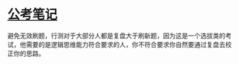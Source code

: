 # [公考笔记](https://github.com/flyfish321/gitblog/issues/11)

避免无效刷题，行测对于大部分人都是复盘大于刷新题，因为这是一个选拔类的考试，他需要的是逻辑思维能力符合要求的人，你不符合要求你自然要通过复盘去校正你的思路。